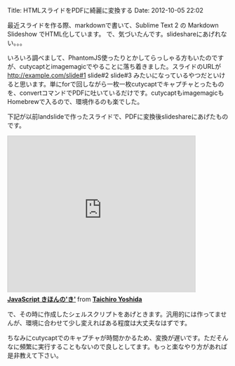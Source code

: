 Title: HTMLスライドをPDFに綺麗に変換する
Date: 2012-10-05 22:02

最近スライドを作る際、markdownで書いて、Sublime Text 2 の Markdown Slideshow でHTML化しています。
で、気づいたんです。slideshareにあげれない。。。

いろいろ調べまして、PhantomJS使ったりとかしてらっしゃる方もいたのですが、cutycaptとimagemagicでやることに落ち着きました。スライドのURLが http://example.com/slide#1 slide#2 slide#3 みたいになっているやつだといけると思います。単にforで回しながら一枚一枚cutycaptでキャプチャとったものを、convertコマンドでPDFに吐いているだけです。cutycaptもimagemagicもHomebrewで入るので、環境作るのも楽でした。

下記が以前landslideで作ったスライドで、PDFに変換後slideshareにあげたものです。

<iframe src="http://www.slideshare.net/slideshow/embed_code/14602522" width="427" height="356" frameborder="0" marginwidth="0" marginheight="0" scrolling="no" style="border:1px solid #CCC;border-width:1px 1px 0;margin-bottom:5px" allowfullscreen> </iframe> <div style="margin-bottom:5px"> <strong> <a href="http://www.slideshare.net/dataich/javascript-14602522" title="JavaScript きほんの&#39;き&#39;" target="_blank">JavaScript きほんの&#39;き&#39;</a> </strong> from <strong><a href="http://www.slideshare.net/dataich" target="_blank">Taichiro Yoshida</a></strong> </div>

で、その時に作成したシェルスクリプトをあげときます。汎用的には作ってませんが、環境に合わせて少し変えればある程度は大丈夫なはずです。

<script src="https://gist.github.com/dataich/3839799.js"></script>

ちなみにcutycaptでのキャプチャが時間かかるため、変換が遅いです。ただそんなに頻繁に実行することもないので良しとしてます。もっと楽なやり方があれば是非教えて下さい。